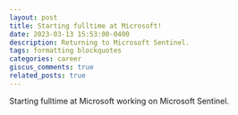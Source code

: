 ```yaml
---
layout: post
title: Starting fulltime at Microsoft!
date: 2023-03-13 15:53:00-0400
description: Returning to Microsoft Sentinel.
tags: formatting blockquotes
categories: career
giscus_comments: true
related_posts: true
---
```


Starting fulltime at Microsoft working on Microsoft Sentinel.
